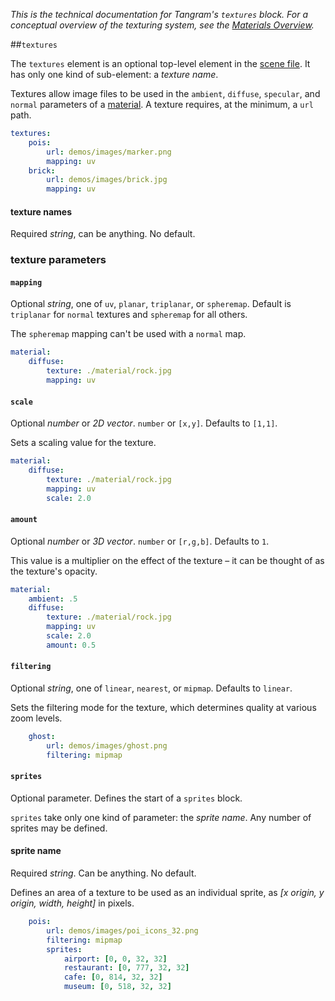 *This is the technical documentation for Tangram's `textures` block. For a conceptual overview of the texturing system, see the [Materials Overview](Materials-Overview.md).*

##`textures`

The `textures` element is an optional top-level element in the [scene file](scene-file.md). It has only one kind of sub-element: a _texture name_.

Textures allow image files to be used in the `ambient`, `diffuse`, `specular`, and `normal` parameters of a [material](materials.md). A texture requires, at the minimum, a `url` path.


```yaml
textures:
    pois:
        url: demos/images/marker.png
        mapping: uv
    brick:
        url: demos/images/brick.jpg
        mapping: uv
```

#### texture names
Required _string_, can be anything. No default.

### texture parameters

#### `mapping`
Optional _string_, one of `uv`, `planar`, `triplanar`, or `spheremap`. Default is `triplanar` for `normal` textures and `spheremap` for all others.

The `spheremap` mapping can't be used with a `normal` map.

```yaml
material:
    diffuse:
        texture: ./material/rock.jpg
        mapping: uv
```

#### `scale`

Optional _number_ or _2D vector_. `number` or `[x,y]`. Defaults to `[1,1]`.

Sets a scaling value for the texture.

```yaml
material:
    diffuse:
        texture: ./material/rock.jpg
        mapping: uv
        scale: 2.0
```

#### `amount`

Optional _number_ or _3D vector_. `number` or `[r,g,b]`. Defaults to `1`.

This value is a multiplier on the effect of the texture – it can be thought of as the texture's opacity.

```yaml
material:
    ambient: .5
    diffuse:
        texture: ./material/rock.jpg
        mapping: uv
        scale: 2.0
        amount: 0.5
``` 

#### `filtering`
Optional _string_, one of `linear`, `nearest`, or `mipmap`. Defaults to `linear`.

Sets the filtering mode for the texture, which determines quality at various zoom levels.

```yaml
    ghost:
        url: demos/images/ghost.png
        filtering: mipmap
```
        
#### `sprites`
Optional parameter. Defines the start of a `sprites` block.

`sprites` take only one kind of parameter: the _sprite name_. Any number of sprites may be defined.

#### sprite name
Required _string_. Can be anything. No default.

Defines an area of a texture to be used as an individual sprite, as _[x origin, y origin, width, height]_ in pixels. 

```yaml
    pois:
        url: demos/images/poi_icons_32.png
        filtering: mipmap
        sprites:
            airport: [0, 0, 32, 32]
            restaurant: [0, 777, 32, 32]
            cafe: [0, 814, 32, 32]
            museum: [0, 518, 32, 32]
```
